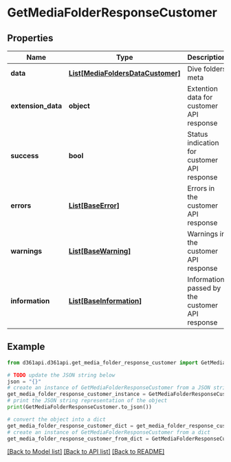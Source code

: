 # GetMediaFolderResponseCustomer


## Properties

Name | Type | Description | Notes
------------ | ------------- | ------------- | -------------
**data** | [**List[MediaFoldersDataCustomer]**](MediaFoldersDataCustomer.md) | Dive folders meta | [optional] 
**extension_data** | **object** | Extention data for customer API response | [optional] 
**success** | **bool** | Status indication for customer API response | [optional] 
**errors** | [**List[BaseError]**](BaseError.md) | Errors in the customer API response | [optional] 
**warnings** | [**List[BaseWarning]**](BaseWarning.md) | Warnings in the customer API response | [optional] 
**information** | [**List[BaseInformation]**](BaseInformation.md) | Information passed by the customer API response | [optional] 

## Example

```python
from d361api.d361api.get_media_folder_response_customer import GetMediaFolderResponseCustomer

# TODO update the JSON string below
json = "{}"
# create an instance of GetMediaFolderResponseCustomer from a JSON string
get_media_folder_response_customer_instance = GetMediaFolderResponseCustomer.from_json(json)
# print the JSON string representation of the object
print(GetMediaFolderResponseCustomer.to_json())

# convert the object into a dict
get_media_folder_response_customer_dict = get_media_folder_response_customer_instance.to_dict()
# create an instance of GetMediaFolderResponseCustomer from a dict
get_media_folder_response_customer_from_dict = GetMediaFolderResponseCustomer.from_dict(get_media_folder_response_customer_dict)
```
[[Back to Model list]](../README.md#documentation-for-models) [[Back to API list]](../README.md#documentation-for-api-endpoints) [[Back to README]](../README.md)


